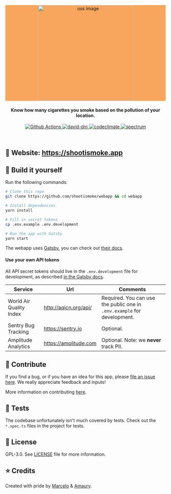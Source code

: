 <p align="center" style="background-color: #F8A65D;">
    <img alt="oss image" src="https://shootismoke.app/static/logo_text_2lines-cf697d3ebc27c385cd2f30e1f6a68c51.svg" width="300px">
</p>
<h4 align="center">Know how many cigarettes you smoke based on the pollution of your location.</h4>

<p align="center">
  <a href="https://github.com/shootismoke/webapp/actions">
    <img alt="Github Actions" src="https://github.com/shootismoke/webapp/workflows/CI/badge.svg" />
  </a>
  <a href="https://david-dm.org/shootismoke/webapp">
    <img alt="david-dm" src="https://img.shields.io/david/shootismoke/webapp.svg" />
  </a>
  <a href="https://codeclimate.com/github/shootismoke/webapp/maintainability">
    <img alt="codeclimate" src="https://api.codeclimate.com/v1/badges/9fc8ebb000978f14b6d0/maintainability" />
  </a>
  <a href="https://spectrum.chat/shootismoke">
    <img alt="spectrum" src="https://withspectrum.github.io/badge/badge.svg" />
  </a>
</p>

<br />

## :rocket: Website: https://shootismoke.app

## :hammer: Build it yourself

Run the following commands:

```bash
# Clone this repo
git clone https://github.com/shootismoke/webapp && cd webapp

# Install dependencies
yarn install

# Fill in secret tokens
cp .env.example .env.development

# Run the app with Gatsby
yarn start
```

The webapp uses [Gatsby](https://www.gatsbyjs.com/), you can check out [their docs](https://www.gatsbyjs.com/docs/).

#### Use your own API tokens

All API secret tokens should live in the `.env.development` file for development, as described [in the Gatsby docs](https://www.gatsbyjs.com/docs/environment-variables/#defining-environment-variables).

| Service                 | Url                   | Comments                                                                |
| ----------------------- | --------------------- | ----------------------------------------------------------------------- |
| World Air Quality Index | http://aqicn.org/api/ | Required. You can use the public one in `.env.example` for development. |
| Sentry Bug Tracking     | https://sentry.io     | Optional.                                                               |
| Amplitude Analytics     | https://amplitude.com | Optional. Note: we **never** track PII.                                 |

## :raising_hand: Contribute

If you find a bug, or if you have an idea for this app, please [file an issue here](https://github.com/shootismoke/webapp/issues). We really appreciate feedback and inputs!

More information on contributing [here](./CONTRIBUTING.md).

## :microscope: Tests

The codebase unfortunately isn't much covered by tests. Check out the `*.spec.ts` files in the project for tests.

## :newspaper: License

GPL-3.0. See [LICENSE](./LICENSE) file for more information.

## :star: Credits

Created with pride by [Marcelo](http://www.marcelocoelho.cc) & [Amaury](https://www.toptal.com/resume/amaury-martiny#utilize-unreal-developers-today).
